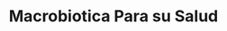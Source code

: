 ---
title: "Macrobiotica Para su Salud"
url: /catedral/macrobiotica-para-su-salud/
shop: Supermarkt
---